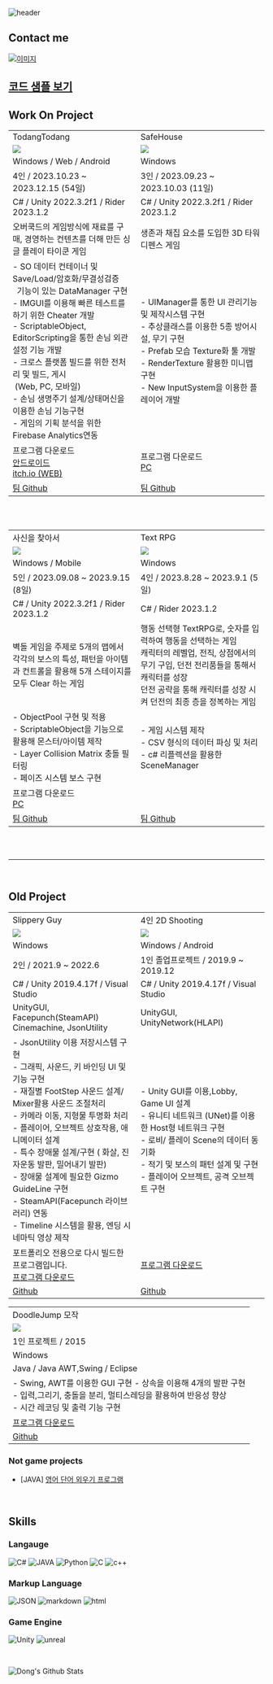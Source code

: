 
![header](https://capsule-render.vercel.app/api?type=slice&text=Hello&rotate=8&animation=fadeIn&fontAlign=70&fontAlignY=30&theme=radical&desc=Dong's%20Profile&descAlign=70)


## Contact me
[![이미지](https://img.shields.io/badge/shehdrbs123-03C75A?style=&logo=Naver&logoColor=black)](https://www.instagram.com/shehdrbs123/)

## [코드 샘플 보기](/SampleCode/)

## Work On Project

<table>
<tr >
    <td width="50%">TodangTodang </td> 
    <td width="50%">SafeHouse </td> 
</tr>
<tr >
    <td><image src="Image/todangtodang2.gif"/> </td>
    <td><image src="Image/SafeHouse.gif"/> </td>
</tr>
<tr >
    <td>Windows / Web / Android</td> 
    <td>Windows </td> 
</tr>
<tr >
    <td> 4인 / 2023.10.23 ~ 2023.12.15 (54일) </td>
    <td> 3인 / 2023.09.23 ~ 2023.10.03 (11일)</td>
</tr>
<tr >
    <td>C# / Unity 2022.3.2f1 / Rider 2023.1.2</td>
    <td>C# / Unity 2022.3.2f1 / Rider 2023.1.2</td>
</tr>
<tr>
    <td>
        오버쿡드의 게임방식에 재료를 구매, 경영하는 컨텐츠를 더해 만든 싱글 플레이 타이쿤 게임
    </td>
    <td>
        생존과 채집 요소를 도입한 3D 타워 디펜스 게임
    </td>
</tr>
<tr>
    <td>
        - SO 데이터 컨테이너 및 Save/Load/암호화/무결성검증<br>&nbsp; 기능이 있는 DataManager 구현<br>
        - IMGUI를 이용해 빠른 테스트를 하기 위한 Cheater 개발<br>
        - ScriptableObject, EditorScripting을 통한 손님 외관 설정 기능 개발<br>
        - 크로스 플랫폼 빌드를 위한 전처리 및 빌드, 게시<br>&nbsp;(Web, PC, 모바일)<br>
        - 손님 생명주기 설계/상태머신을 이용한 손님 기능구현<br>
        - 게임의 기획 분석을 위한 Firebase Analytics연동<br>
    </td>
    <td>
        - UIManager를 통한 UI 관리기능 및 제작시스템 구현<br>
        - 추상클래스를 이용한 5종 방어시설, 무기 구현<br>
        - Prefab 모습 Texture화 툴 개발<br>
        - RenderTexture 활용한 미니맵 구현<br>
        - New InputSystem을 이용한 플레이어 개발 <br>
    </td>
</tr>
<tr>
    <td>
        프로그램 다운로드 <br>
        <a href="https://play.google.com/store/apps/details?id=com.twelveganzi.todangtodang&hl=ko-KR">안드로이드</a> <br>
        <a href="https://twelveganzi.itch.io/todangtodang">itch.io (WEB)</a>
    </td>
    <td>
        프로그램 다운로드 <br>
        <a href="https://github.com/shehdrbs123/SkilledUnityB11TeamProject/releases/tag/RELEASES"> PC</a>
    </td>
</tr>
<tr>
    <td>
        <a href="https://github.com/TodangTodang/TodangTodangPublic">팀 Github</a><br>
        <!-- <a>개인 코드정리 github</a> -->
    </td>
    <td>
        <a href="https://github.com/shehdrbs123/SkilledUnityB11TeamProject">팀 Github</a><br>
        <!-- <a>개인 코드정리 github</a> -->
    </td>
</tr>
</table>

<br>
<br>

<table>
<tr >
    <td width="50%">사신을 찾아서 </td> 
    <td width="50%">Text RPG </td> 
</tr>
<tr >
    <td> <image src="Image/FindDeathMan.gif"/>  </td>
    <td> <image src="Image/TextRPG.gif"/>  </td>
</tr>
<tr >
    <td>Windows / Mobile</td> 
    <td>Windows</td> 
</tr>
<tr >
    <td> 5인 / 2023.09.08 ~ 2023.9.15 (8일) </td>
    <td> 4인 / 2023.8.28 ~ 2023.9.1 (5일)</td>
</tr>
<tr >
    <td>C# / Unity 2022.3.2f1 / Rider 2023.1.2</td>
    <td>C# / Rider 2023.1.2</td>
</tr>
<tr>
    <td>
        벽돌 게임을 주제로 5개의 맵에서 각각의 보스의 특성, 패턴을 아이템과 컨트롤을 활용해 5개 스테이지를 모두 Clear 하는 게임
    </td>
    <td>
        행동 선택형 TextRPG로, 숫자를 입력하여 행동을 선택하는 게임 <br>
        캐릭터의 레벨업, 전직, 상점에서의 무기 구입, 던전 전리품들을 통해서<br>캐릭터를 성장<br>
        던전 공략을 통해 캐릭터를 성장 시켜 던전의 최종 층을 정복하는 게임<br>
    </td>
</tr>
<tr>
    <td>
        - ObjectPool 구현 및 적용<br>
        - ScriptableObject을 기능으로 활용해 몬스터/아이템 제작<br>
        - Layer Collision Matrix 충돌 필터링<br>
        - 페이즈 시스템 보스 구현
    </td>
    <td>
        - 게임 시스템 제작<br>
        - CSV 형식의 데이터 파싱 및 처리<br>
        - c# 리플렉션을 활용한 SceneManager<br>
    </td>
</tr>
<tr>
    <td>
        프로그램 다운로드 <br>
        <a href="https://mybox.naver.com/#/my?resourceKey=c2hlaGRyYnMxMjN8MzQ3MjUyMzE2NjIyOTYwMjYzMnxEfDA">PC</a> <br>
    </td>
    <td>
    </td>
</tr>
<tr>
    <td>
        <a href="https://github.com/shehdrbs123/TeamProjectB04">팀 Github</a><br>
        <!-- <a href="">개인 코드정리 github</a> -->
    </td>
    <td>
        <a href ="https://github.com/shehdrbs123/SpartaB06_RawMeat">팀 Github</a><br>
        <!-- <a>개인 코드정리 github</a> -->
    </td>
</tr>
</table>

<!--
<br>
<br>

<table>
<tr >
    <td width="50%"> RoyalBlade 모작 </td> 
    <td width="50%"> </td> 
</tr>
<tr >
    <td> <image src="Image/"/>  </td>
    <td></td>
</tr>
<tr >
    <td>Android</td> 
    <td></td>
</tr>
<tr >
    <td> 개인 / 2023.6.13 ~ 2023.6.15 (3일) </td>
    <td></td> 
</tr>
<tr >
    <td>C# / Unity 2022.3.8f1 / Unity 2022</td>
    <td></td>
</tr>
<tr>
    <td>
        위에 떨어지는 벽돌과 같은 오브젝트들을 제거하며<br>
        게임을 진행하는 RoyalBlade를 모작한 게임입니다.
    </td>
    <td>
    </td>
</tr>
<tr>
    <td>
    </td>
    <td>
    </td>
</tr>
<tr>
    <td>
        프로그램 다운로드 <br>
    </td>
    <td>
    </td>
</tr>
<tr>
    <td>
        <a>팀 Github</a><br>
        <a>개인 코드정리 github</a>
    </td>
    <td>
    </td>
</tr>
</table>
-->

<br>
<br>

---

<br>

## Old Project
<table>
<tr >
    <td width="50%">Slippery Guy</td> 
    <td width="50%">4인 2D Shooting</td> 
</tr>
<tr >
    <td> <image src="Image/SlipperyMan.gif"/> </td>
    <td> <image src="Image/NetworkShooting.gif"/></td>
</tr>
<tr >
    <td>Windows</td> 
    <td>Windows / Android</td> 
</tr>
<tr >
    <td> 2인 / 2021.9 ~ 2022.6 </td>
    <td> 1인 졸업프로젝트 / 2019.9 ~ 2019.12</td>
</tr>
<tr >
    <td>C# / Unity 2019.4.17f / Visual Studio</td>
    <td>C# / Unity 2019.4.17f / Visual Studio</td>
</tr>
<tr >
    <td>
        UnityGUI, Facepunch(SteamAPI) <br>
        Cinemachine, JsonUtility
    </td>
    <td>
        UnityGUI, UnityNetwork(HLAPI)
    </td>
</tr>
<tr>
    <td>
        - JsonUtility 이용 저장시스템 구현 <br>
        - 그래픽, 사운드, 키 바인딩 UI 및 기능 구현 <br>
        - 재질별 FootStep 사운드 설계/ Mixer활용 사운드 조절처리 <br>
        - 카메라 이동, 지형물 투명화 처리<br>
        - 플레이어, 오브젝트 상호작용, 애니메이터 설계 <br>
        - 특수 장애물 설계/구현 ( 화살, 진자운동 발판, 밀어내기 발판) <br>
        - 장애물 설계에 필요한 Gizmo GuideLine 구현 <br>
        - SteamAPI(Facepunch 라이브러리) 연동 <br>
        - Timeline 시스템을 활용, 엔딩 시네마틱 영상 제작
    </td>
    <td>
        - Unity GUI를 이용,Lobby, Game UI 설계 <br>
        - 유니티 네트워크 (UNet)를 이용한 Host형 네트워크 구현<br>
        - 로비/ 플레이 Scene의 데이터 동기화<br>
        - 적기 및 보스의 패턴 설계 및 구현<br>
        - 플레이어 오브젝트, 공격 오브젝트 구현
    </td>
</tr>
<tr>
    <td>
        포트폴리오 전용으로 다시 빌드한 프로그램입니다.<br>
        <a href="http://naver.me/Gvd5drJu">프로그램 다운로드</a>
    </td>
    <td>
        <a href="http://naver.me/xkqmTGfV">프로그램 다운로드</a>
    </td>
</tr>
<tr>
    <td>
        <a href="https://github.com/shehdrbs123/Dongs-Portfolio/tree/main/UnityProject/3DJumpGame">Github</a>
    </td>
    <td>
        <a href="https://github.com/shehdrbs123/Dongs-Portfolio/tree/main/UnityProject/NetworkShooting">Github</a>
    </td>
</tr>
</table>

<table width="50%">
<tr >
    <td>DoodleJump 모작</td> 
</tr>
<tr>
    <td><image src="Image/Jumping.gif"/></td>

</tr>
<tr >
    <td>1인 프로젝트 / 2015</td>
</tr>
<tr >
    <td>Windows</td> 
</tr>
<tr >
    <td>Java / Java AWT,Swing / Eclipse</td>
</tr>
<tr>
    <td>
        - Swing, AWT를 이용한 GUI 구현
        - 상속을 이용해 4개의 발판 구현 <br>
        - 입력,그리기, 충돌을 분리, 멀티스레딩을 활용하여 반응성 향상 <br>
        - 시간 레코딩 및 출력 기능 구현
<br>
    </td>
</tr>
<tr>
    <td>
        <a href="http://naver.me/FuEHuPTv">프로그램 다운로드</a>
    </td>
</tr>
<tr>
    <td>
        <a href="https://github.com/shehdrbs123/Dongs-Portfolio/tree/main/JavaProject/Jumping%20Higher">Github</a>
    </td>
</tr>
</table>

### Not game projects
- [JAVA] [영어 단어 외우기 프로그램](https://github.com/shehdrbs123/Dongs-Portfolio/tree/main/JavaProject/EnglishStudy)

<br>

## Skills
### Langauge
 ![C&#35;](https://img.shields.io/badge/C%23-512BD4?style=flat-square&logo=csharp&logoColor=#512BD4)   ![JAVA](https://img.shields.io/badge/JAVA-3776AB?style=flat-square&logo=java&logoColor=black) ![Python](https://img.shields.io/badge/Python3-3776AB?style=flat-square&logo=Python&logoColor=black) ![C](https://img.shields.io/badge/C-3776AB?style=flat-square&logo=c&logoColor=black) ![c++](https://img.shields.io/badge/C++-00599C?style=flat-square&logo=cplusplus&logoColor=black)

### Markup Language
![JSON](https://img.shields.io/badge/JSON-000000?style=flat-square&logo=json&logoColor=white)
![markdown](https://img.shields.io/badge/Markdown-3776AB?style=flat-square&logo=markdown&logoColor=black)
![html](https://img.shields.io/badge/HTML-3776AB?style=flat-square&logo=html&logoColor=black)

### Game Engine
![Unity](https://img.shields.io/badge/Unity-gray?style=flat-square&logo=Unity&logoColor=black) ![unreal](https://img.shields.io/badge/Unreal-0E1128?style=flat-square&logo=unrealengine&logoColor=white)

<br>

![Dong's Github Stats](https://github-readme-stats.vercel.app/api?username=shehdrbs123&show_icons=true&theme=radical)


 
<!--
**shehdrbs123/shehdrbs123** is a ✨ _special_ ✨ repository because its `README.md` (this file) appears on your GitHub profile.

Here are some ideas to get you started:

- 🔭 I’m currently working on ...
- 🌱 I’m currently learning ...
- 👯 I’m looking to collaborate on ...
- 🤔 I’m looking for help with ...
- 💬 Ask me about ...
- 📫 How to reach me: ...
- 😄 Pronouns: ...
- ⚡ Fun fact: ...
-->
